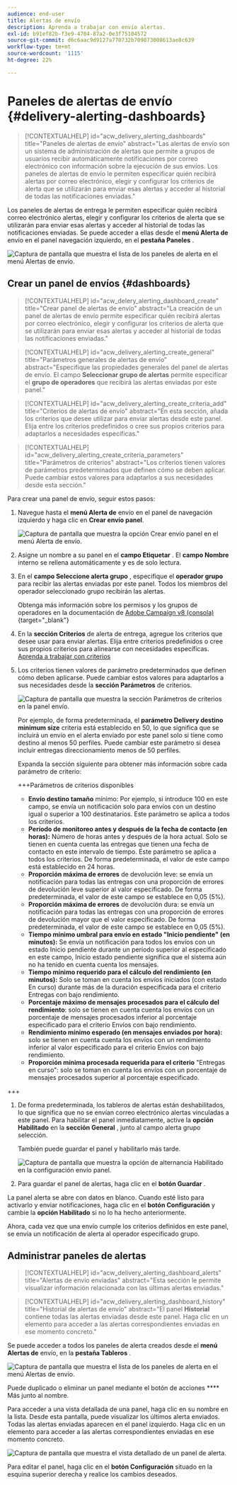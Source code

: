 ```yaml
---
audience: end-user
title: Alertas de envío
description: Aprenda a trabajar con envío alertas.
exl-id: b91ef82b-f3e9-4704-87a2-0e3f75104572
source-git-commit: d6c6aac9d9127a770732b709873008613ae8c639
workflow-type: tm+mt
source-wordcount: '1115'
ht-degree: 22%

---
```


# Paneles de alertas de envío {#delivery-alerting-dashboards}

>[!CONTEXTUALHELP]
>id="acw_delivery_alerting_dashboards"
>title="Paneles de alertas de envío"
>abstract="Las alertas de envío son un sistema de administración de alertas que permite a grupos de usuarios recibir automáticamente notificaciones por correo electrónico con información sobre la ejecución de sus envíos. Los paneles de alertas de envío le permiten especificar quién recibirá alertas por correo electrónico, elegir y configurar los criterios de alerta que se utilizarán para enviar esas alertas y acceder al historial de todas las notificaciones enviadas."

Los paneles de alertas de entrega le permiten especificar quién recibirá correo electrónico alertas, elegir y configurar los criterios de alerta que se utilizarán para enviar esas alertas y acceder al historial de todas las notificaciones enviadas. Se puede acceder a ellas desde el **menú Alerta de** envío en el panel navegación izquierdo, en el **pestaña Paneles** .

![Captura de pantalla que muestra el lista de los paneles de alerta en el menú Alertas de envío.](assets/alerting-dashboard-list.png)

## Crear un panel de envíos {#dashboards}

>[!CONTEXTUALHELP]
>id="acw_delery_alerting_dashboard_create"
>title="Crear panel de alertas de envío"
>abstract="La creación de un panel de alertas de envío permite especificar quién recibirá alertas por correo electrónico, elegir y configurar los criterios de alerta que se utilizarán para enviar esas alertas y acceder al historial de todas las notificaciones enviadas."

>[!CONTEXTUALHELP]
>id="acw_delivery_alerting_create_general"
>title="Parámetros generales de alertas de envío"
>abstract="Especifique las propiedades generales del panel de alertas de envío. El campo **Seleccionar grupo de alertas** permite especificar el **grupo de operadores** que recibirá las alertas enviadas por este panel."

>[!CONTEXTUALHELP]
>id="acw_delivery_alerting_create_criteria_add"
>title="Criterios de alertas de envío"
>abstract="En esta sección, añada los criterios que desee utilizar para enviar alertas desde este panel. Elija entre los criterios predefinidos o cree sus propios criterios para adaptarlos a necesidades específicas."

>[!CONTEXTUALHELP]
>id="acw_delivery_alerting_create_criteria_parameters"
>title="Parámetros de criterios"
>abstract="Los criterios tienen valores de parámetros predeterminados que definen cómo se deben aplicar. Puede cambiar estos valores para adaptarlos a sus necesidades desde esta sección."

Para crear una panel de envío, seguir estos pasos:

1. Navegue hasta el **menú Alerta de** envío en el panel de navegación izquierdo y haga clic en **Crear envío panel**.

   ![Captura de pantalla que muestra la opción Crear envío panel en el menú Alerta de envío.](assets/alerting-dashboard.png)

1. Asigne un nombre a su panel en el **campo Etiquetar** . El **campo Nombre** interno se rellena automáticamente y es de solo lectura.

1. En el **campo Seleccione alerta grupo** , especifique el **operador grupo** para recibir las alertas enviadas por este panel. Todos los miembros del operador seleccionado grupo recibirán las alertas.

   Obtenga más información sobre los permisos y los grupos de operadores en la documentación de [Adobe Campaign v8 (consola)](https://experienceleague.adobe.com/es/docs/campaign/campaign-v8/admin/permissions/gs-permissions){target="_blank"}

1. En la **sección Criterios** de alerta de entrega, agregue los criterios que desee usar para enviar alertas. Elija entre criterios predefinidos o cree sus propios criterios para alinearse con necesidades específicas. [Aprenda a trabajar con criterios](../msg/delivery-alerting-criteria.md)

1. Los criterios tienen valores de parámetro predeterminados que definen cómo deben aplicarse. Puede cambiar estos valores para adaptarlos a sus necesidades desde la **sección Parámetros** de criterios.

   ![Captura de pantalla que muestra la sección Parámetros de criterios en la panel envío.](assets/alerting-criteria-parameters.png)

   Por ejemplo, de forma predeterminada, el **parámetro Delivery destino minimum size** criteria está establecido en 50, lo que significa que se incluirá un envío en el alerta enviado por este panel solo si tiene como destino al menos 50 perfiles. Puede cambiar este parámetro si desea incluir entregas direccionamiento menos de 50 perfiles.

   Expanda la sección siguiente para obtener más información sobre cada parámetro de criterio:

   +++Parámetros de criterios disponibles

   * **Envío destino tamaño** mínimo: Por ejemplo, si introduce 100 en este campo, se envía un notificación solo para envíos con un destino igual o superior a 100 destinatarios. Este parámetro se aplica a todos los criterios.
   * **Período de monitoreo antes y después de la fecha de contacto (en horas):** Número de horas antes y después de la hora actual. Solo se tienen en cuenta cuenta las entregas que tienen una fecha de contacto en este intervalo de tiempo. Este parámetro se aplica a todos los criterios. De forma predeterminada, el valor de este campo está establecido en 24 horas.
   * **Proporción máxima de errores** de devolución leve: se envía un notificación para todas las entregas con una proporción de errores de devolución leve superior al valor especificado. De forma predeterminada, el valor de este campo se establece en 0,05 (5%).
   * **Proporción máxima de errores** de devolución dura: se envía un notificación para todas las entregas con una proporción de errores de devolución mayor que el valor especificado. De forma predeterminada, el valor de este campo se establece en 0,05 (5%).
   * **Tiempo mínimo umbral para envío en estado &quot;Inicio pendiente&quot; (en minutos):** Se envía un notificación para todos los envíos con un estado Inicio pendiente durante un período superior al especificado en este campo, Inicio estado pendiente significa que el sistema aún no ha tenido en cuenta cuenta los mensajes.
   * **Tiempo mínimo requerido para el cálculo del rendimiento (en minutos):** Solo se toman en cuenta los envíos iniciados (con estado En curso) durante más de la duración especificada para el criterio Entregas con bajo rendimiento.
   * **Porcentaje máximo de mensajes procesados para el cálculo del rendimiento**: solo se tienen en cuenta cuenta los envíos con un porcentaje de mensajes procesados inferior al porcentaje especificado para el criterio Envíos con bajo rendimiento.
   * **Rendimiento mínimo esperado (en mensajes enviados por hora):** solo se tienen en cuenta cuenta los envíos con un rendimiento inferior al valor especificado para el criterio Envíos con bajo rendimiento.
   * **Proporción mínima procesada requerida para el criterio** &quot;Entregas en curso&quot;: solo se toman en cuenta los envíos con un porcentaje de mensajes procesados superior al porcentaje especificado.

+++

1. De forma predeterminada, los tableros de alertas están deshabilitados, lo que significa que no se envían correo electrónico alertas vinculadas a este panel. Para habilitar el panel inmediatamente, active la **opción Habilitado** en la **sección General** , junto al campo alerta grupo selección.

   También puede guardar el panel y habilitarlo más tarde.

   ![Captura de pantalla que muestra la opción de alternancia Habilitado en la configuración envío panel.](assets/alerting-dashboard-enable.png)

1. Para guardar el panel de alertas, haga clic en el **botón Guardar** .

La panel alerta se abre con datos en blanco. Cuando esté listo para activarlo y enviar notificaciones, haga clic en el **botón Configuración** y cambie la **opción Habilitado** si no lo ha hecho anteriormente.

Ahora, cada vez que una envío cumple los criterios definidos en este panel, se envía un notificación de alerta al operador especificado grupo.

## Administrar paneles de alertas

>[!CONTEXTUALHELP]
>id="acw_delivery_alerting_dashboard_alerts"
>title="Alertas de envío enviadas"
>abstract="Esta sección le permite visualizar información relacionada con las últimas alertas enviadas."

>[!CONTEXTUALHELP]
>id="acw_delivery_alerting_dashboard_history"
>title="Historial de alertas de envío"
>abstract="El panel **Historial** contiene todas las alertas enviadas desde este panel. Haga clic en un elemento para acceder a las alertas correspondientes enviadas en ese momento concreto."

Se puede acceder a todos los paneles de alerta creados desde el **menú Alertas de** envío, en la **pestaña Tableros** .

![Captura de pantalla que muestra el lista de los paneles de alerta en el menú Alertas de envío.](assets/alerting-dashboard-list.png)

Puede duplicado o eliminar un panel mediante el botón de acciones **** Más junto al nombre.

Para acceder a una vista detallada de una panel, haga clic en su nombre en la lista. Desde esta pantalla, puede visualizar los últimos alerta enviados. Todas las alertas enviadas aparecen en el panel izquierdo. Haga clic en un elemento para acceder a las alertas correspondientes enviadas en ese momento concreto.

![Captura de pantalla que muestra el vista detallado de un panel de alerta.](assets/alerting-dashboard-details.png)

Para editar el panel, haga clic en el **botón Configuración** situado en la esquina superior derecha y realice los cambios deseados.